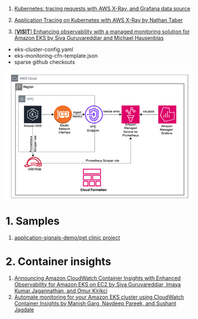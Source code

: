 
1. [Kubernetes: tracing requests with AWS X-Ray, and Grafana data source](https://rtfm.co.ua/en/kubernetes-tracing-requests-with-aws-x-ray-and-grafana-data-source/)
1. [Application Tracing on Kubernetes with AWS X-Ray by Nathan Taber](https://aws.amazon.com/blogs/compute/application-tracing-on-kubernetes-with-aws-x-ray/)

1. [[**VISIT**] Enhancing observability with a managed monitoring solution for Amazon EKS by Siva Guruvareddiar and Michael Hausenblas](https://aws.amazon.com/blogs/mt/enhancing-observability-with-a-managed-monitoring-solution-for-amazon-eks/)
- eks-cluster-config.yaml
- eks-monitoring-cfn-template.json
- sparse github checkouts

<img src="./images/amazon-eks-observability-1.png" title="amazon-eks-observability" width="900"/>

# 1. Samples

1. [application-signals-demo/pet clinic project](https://github.com/aws-observability/application-signals-demo#eks-demo)

# 2. Container insights

1. [Announcing Amazon CloudWatch Container Insights with Enhanced Observability for Amazon EKS on EC2 by Siva Guruvareddiar, Imaya Kumar Jagannathan, and Omur Kirikci ](https://aws.amazon.com/blogs/mt/new-container-insights-with-enhanced-observability-for-amazon-eks/)
1. [Automate monitoring for your Amazon EKS cluster using CloudWatch Container Insights by Manish Garg, Navdeep Pareek, and Sushant Jagdale](https://aws.amazon.com/blogs/infrastructure-and-automation/automate-monitoring-for-your-amazon-eks-cluster-using-cloudwatch-container-insights/)